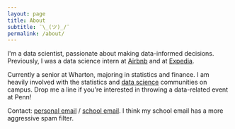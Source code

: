 ```yaml
---
layout: page
title: About
subtitle: ¯\_(ツ)_/¯
permalink: /about/
---
```


I'm a data scientist, passionate about making data-informed decisions. Previously, I was a data science intern at [Airbnb](https://medium.com/@airbnbeng) and at [Expedia](http://blog.expedia.com/). 

Currently a senior at Wharton, majoring in statistics and finance. I am heavily involved with the statistics and [data science](https://github.com/wharton-data-analytics) communities on campus. Drop me a line if you're interested in throwing a data-related event at Penn! 

Contact: [personal email](mailto:hua.christopher@gmail.com) / [school email](mailto:chua@wharton.upenn.edu). I think my school email has a more aggressive spam filter.